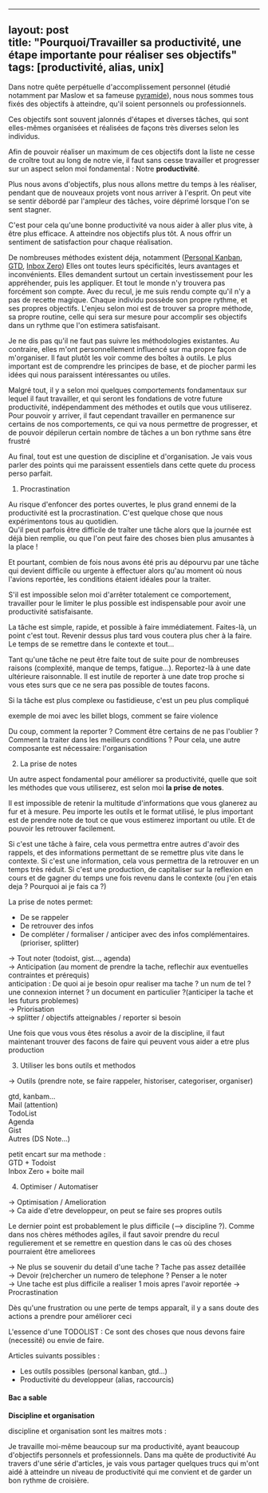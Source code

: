 
---  
layout: post  
title: "Pourquoi/Travailler sa productivité, une étape importante pour réaliser ses objectifs"  
tags: [productivité, alias, unix]  
---  
  
Dans notre quête perpétuelle d'accomplissement personnel (étudié notamment par Maslow et sa fameuse [pyramide](https://fr.wikipedia.org/wiki/Pyramide_des_besoins)), nous nous sommes tous fixés des objectifs à atteindre, qu'il soient personnels ou professionnels.  
  
Ces objectifs sont souvent jalonnés d'étapes et diverses tâches, qui sont elles-mêmes organisées et réalisées de façons très diverses selon les individus.  
  
Afin de pouvoir réaliser un maximum de ces objectifs dont la liste ne cesse de croître tout au long de notre vie, il faut sans cesse travailler et progresser sur un aspect selon moi fondamental : Notre **productivité**.  
  
Plus nous avons d'objectifs, plus nous allons mettre du temps à les réaliser, pendant que de nouveaux projets vont nous arriver à l'esprit. On peut vite se sentir débordé par l'ampleur des tâches, voire déprimé lorsque l'on se sent stagner.  

C'est pour cela qu'une bonne productivité va nous aider à aller plus vite, à être plus efficace. A atteindre nos objectifs plus tôt. A nous offrir un sentiment de satisfaction pour chaque réalisation.  

De nombreuses méthodes existent déja, notamment ([Personal Kanban](https://lifehacker.com/productivity-101-how-to-use-personal-kanban-to-visuali-1687948640), [GTD](https://gettingthingsdone.com/), [Inbox Zero](https://blog.trello.com/fr/inbox-zero))
Elles ont toutes leurs spécificités, leurs avantages et inconvénients. Elles demandent surtout un certain investissement pour les appréhender, puis les appliquer. Et tout le monde n'y trouvera pas forcément son compte.
Avec du recul, je me suis rendu compte qu'il n'y a pas de recette magique. Chaque individu possède son propre rythme, et ses propres objectifs. 
L'enjeu selon moi est de trouver sa propre méthode, sa propre routine, celle qui sera sur mesure pour accomplir ses objectifs dans un rythme que l'on estimera satisfaisant.

Je ne dis pas qu'il ne faut pas suivre les méthodologies existantes. Au contraire, elles m'ont personnellement influencé sur ma propre façon de m'organiser.
Il faut plutôt les voir comme des boîtes à outils. Le plus important est de comprendre les principes de base, et de piocher parmi les idées qui nous paraissent intéressantes ou utiles.
 
Malgré tout, il y a selon moi quelques comportements fondamentaux sur lequel il faut travailler, et qui seront les fondations de votre future productivité, indépendamment des méthodes et outils que vous utiliserez.
Pour pouvoir y arriver, il faut cependant travailler en permanence sur certains de nos comportements, ce qui va nous permettre de progresser, et de pouvoir dépilerun certain nombre de tâches a un bon rythme sans être frustré  
  
Au final, tout est une question de discipline et d'organisation. Je vais vous parler des points qui me paraissent essentiels dans cette quete du process perso parfait.  
  
  
1. Procrastination  
  
Au risque d'enfoncer des portes ouvertes, le plus grand ennemi de la productivité est la procrastination. C'est quelque chose que nous expérimentons tous au quotidien.  
Qu'il peut parfois être difficile de traîter une tâche alors que la journée est déjà bien remplie, ou que l'on peut faire des choses bien plus amusantes à la place !  
  
Et pourtant, combien de fois nous avons été pris au dépourvu par une tâche qui devient difficile ou urgente à effectuer alors qu'au moment où nous l'avions reportée, les conditions étaient idéales pour la traiter.  
  
S'il est impossible selon moi d'arrêter totalement ce comportement, travailler pour le limiter le plus possible est indispensable pour avoir une productivité satisfaisante.  
  
La tâche est simple, rapide, et possible à faire immédiatement. Faites-là, un point c'est tout. Revenir dessus plus tard vous coutera plus cher à la faire. Le temps de se remettre dans le contexte et tout...  
  
Tant qu'une tâche ne peut être faite tout de suite pour de nombreuses raisons (complexité, manque de temps, fatigue...). Reportez-là à une date ultérieure raisonnable. Il est inutile de reporter à une date trop proche si vous etes surs que ce ne sera pas possible de toutes facons.  

Si la tâche est plus complexe ou fastidieuse, c'est un peu plus compliqué 

exemple de moi avec les billet blogs, comment se faire violence  
  
Du coup, comment la reporter ? Comment être certains de ne pas l'oublier ? Comment la traiter dans les meilleurs conditions ? Pour cela, une autre composante est nécessaire: l'organisation  
  
2. La prise de notes  

Un autre aspect fondamental pour améliorer sa productivité, quelle que soit les méthodes que vous utiliserez, est selon moi **la prise de notes**.

Il est impossible de retenir la multitude d'informations que vous glanerez au fur et à mesure. Peu importe les outils et le format utilisé, le plus important est de prendre note de tout ce que vous estimerez important ou utile. Et de pouvoir les retrouver facilement.

Si c'est une tâche à faire, cela vous permettra entre autres d'avoir des rappels, et des informations permettant de se remettre plus vite dans le contexte.
Si c'est une information, cela vous permettra de la retrouver en un temps très réduit.
Si c'est une production, de capitaliser sur la reflexion en cours et de gagner du temps une fois revenu dans le contexte (ou j'en etais deja ? Pourquoi ai je fais ca ?)

La prise de notes permet:

- De se rappeler
- De retrouver des infos
- De compléter / formaliser / anticiper avec des infos complémentaires. (prioriser, splitter)
  
-> Tout noter (todoist, gist..., agenda)  
-> Anticipation (au moment de prendre la tache, reflechir aux eventuelles contraintes et prérequis)  
anticipation : De quoi ai je besoin opur realiser ma tache ? un num de tel ? une connexion internet ? un document en particulier ?(anticiper la tache et les futurs problemes)  
-> Priorisation  
-> splitter / objectifs atteignables / reporter si besoin  
  
  
Une fois que vous vous êtes résolus a avoir de la discipline, il faut maintenant trouver des facons de faire qui peuvent vous aider a etre plus production  
  
3. Utiliser les bons outils et methodos  
  
-> Outils (prendre note, se faire rappeler, historiser, categoriser, organiser)  
  
gtd, kanbam...  
Mail (attention)  
TodoList  
Agenda  
Gist  
Autres (DS Note...)  
  
  
petit encart sur ma methode :  
GTD + Todoist  
Inbox Zero + boite mail   
  
4. Optimiser / Automatiser  
  
-> Optimisation / Amelioration  
-> Ca aide d'etre developpeur, on peut se faire ses propres outils  
  
Le dernier point est probablement le plus difficile (--> discipline ?). Comme dans nos chères méthodes agiles, il faut savoir prendre du recul  
regulierement et se remettre en question dans le cas où des choses pourraient être ameliorees  
  
-> Ne plus se souvenir du detail d'une tache ? Tache pas assez detaillée  
-> Devoir (re)chercher un numero de telephone ? Penser a le noter  
-> Une tache est plus difficile a realiser 1 mois apres l'avoir reportée -> Procrastination  
  
Dès qu'une frustration ou une perte de temps apparaît, il y a sans doute des actions a prendre pour améliorer ceci  
  
L'essence d'une TODOLIST : Ce sont des choses que nous devons faire (necessité) ou envie de faire.  
  
Articles suivants possibles :  
  
- Les outils possibles (personal kanban, gtd...)  
- Productivité du developpeur (alias, raccourcis)

#### Bac a sable

**Discipline et organisation**  
  
discipline et organisation sont les maitres mots :   

Je travaille moi-même beaucoup sur ma productivité, ayant beaucoup d'objectifs personnels et professionnels. Dans ma quête de productivité
Au travers d'une série d'articles, je vais vous partager quelques trucs qui m'ont aidé à atteindre un niveau de productivité qui me convient et de garder un bon rythme de croisière.  

